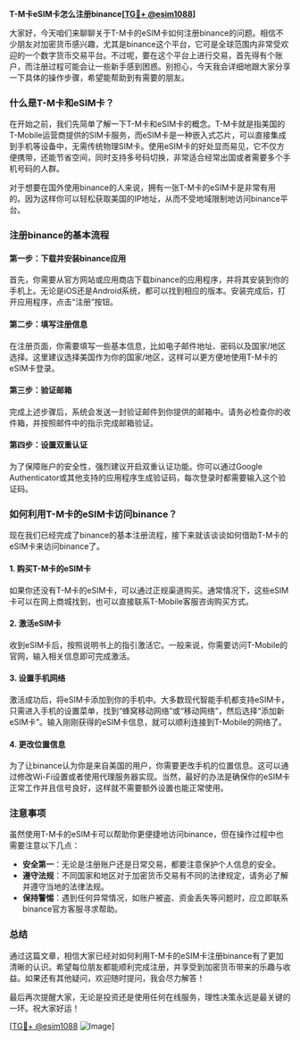**T-M卡eSIM卡怎么注册binance[[TG💪+ @esim1088](https://t.me/s/esim1088)]**

大家好，今天咱们来聊聊关于T-M卡的eSIM卡如何注册binance的问题。相信不少朋友对加密货币感兴趣，尤其是binance这个平台，它可是全球范围内非常受欢迎的一个数字货币交易平台。不过呢，要在这个平台上进行交易，首先得有个账户，而注册过程可能会让一些新手感到困惑。别担心，今天我会详细地跟大家分享一下具体的操作步骤，希望能帮助到有需要的朋友。

### 什么是T-M卡和eSIM卡？

在开始之前，我们先简单了解一下T-M卡和eSIM卡的概念。T-M卡就是指美国的T-Mobile运营商提供的SIM卡服务，而eSIM卡是一种嵌入式芯片，可以直接集成到手机等设备中，无需传统物理SIM卡。使用eSIM卡的好处显而易见，它不仅方便携带，还能节省空间，同时支持多号码切换，非常适合经常出国或者需要多个手机号码的人群。

对于想要在国外使用binance的人来说，拥有一张T-M卡的eSIM卡是非常有用的。因为这样你可以轻松获取美国的IP地址，从而不受地域限制地访问binance平台。

### 注册binance的基本流程

#### 第一步：下载并安装binance应用

首先，你需要从官方网站或应用商店下载binance的应用程序，并将其安装到你的手机上。无论是iOS还是Android系统，都可以找到相应的版本。安装完成后，打开应用程序，点击“注册”按钮。

#### 第二步：填写注册信息

在注册页面，你需要填写一些基本信息，比如电子邮件地址、密码以及国家/地区选择。这里建议选择美国作为你的国家/地区，这样可以更方便地使用T-M卡的eSIM卡登录。

#### 第三步：验证邮箱

完成上述步骤后，系统会发送一封验证邮件到你提供的邮箱中。请务必检查你的收件箱，并按照邮件中的指示完成邮箱验证。

#### 第四步：设置双重认证

为了保障账户的安全性，强烈建议开启双重认证功能。你可以通过Google Authenticator或其他支持的应用程序生成验证码，每次登录时都需要输入这个验证码。

### 如何利用T-M卡的eSIM卡访问binance？

现在我们已经完成了binance的基本注册流程，接下来就该谈谈如何借助T-M卡的eSIM卡来访问binance了。

#### 1. 购买T-M卡的eSIM卡

如果你还没有T-M卡的eSIM卡，可以通过正规渠道购买。通常情况下，这些eSIM卡可以在网上商城找到，也可以直接联系T-Mobile客服咨询购买方式。

#### 2. 激活eSIM卡

收到eSIM卡后，按照说明书上的指引激活它。一般来说，你需要访问T-Mobile的官网，输入相关信息即可完成激活。

#### 3. 设置手机网络

激活成功后，将eSIM卡添加到你的手机中。大多数现代智能手机都支持eSIM卡，只需进入手机的设置菜单，找到“蜂窝移动网络”或“移动网络”，然后选择“添加新eSIM卡”。输入刚刚获得的eSIM卡信息，就可以顺利连接到T-Mobile的网络了。

#### 4. 更改位置信息

为了让binance认为你是来自美国的用户，你需要更改手机的位置信息。这可以通过修改Wi-Fi设置或者使用代理服务器实现。当然，最好的办法是确保你的eSIM卡正常工作并且信号良好，这样就不需要额外设置也能正常使用。

### 注意事项

虽然使用T-M卡的eSIM卡可以帮助你更便捷地访问binance，但在操作过程中也需要注意以下几点：

- **安全第一**：无论是注册账户还是日常交易，都要注意保护个人信息的安全。
- **遵守法规**：不同国家和地区对于加密货币交易有不同的法律规定，请务必了解并遵守当地的法律法规。
- **保持警惕**：遇到任何异常情况，如账户被盗、资金丢失等问题时，应立即联系binance官方客服寻求帮助。

### 总结

通过这篇文章，相信大家已经对如何利用T-M卡的eSIM卡注册binance有了更加清晰的认识。希望每位朋友都能顺利完成注册，并享受到加密货币带来的乐趣与收益。如果还有其他疑问，欢迎随时提问，我会尽力解答！

最后再次提醒大家，无论是投资还是使用任何在线服务，理性决策永远是最关键的一环。祝大家好运！

[[TG💪+ @esim1088](https://t.me/s/esim1088) ![Image](https://i.postimg.cc/4NQfJmqS/Snipaste-2025-05-13-00-14-12.png)]